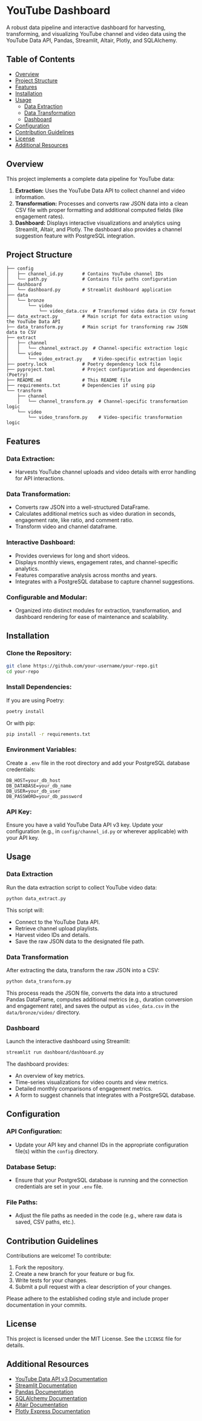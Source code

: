 # YouTube Dashboard

A robust data pipeline and interactive dashboard for harvesting, transforming, and visualizing YouTube channel and video data using the YouTube Data API, Pandas, Streamlit, Altair, Plotly, and SQLAlchemy.

## Table of Contents

- [Overview](#overview)
- [Project Structure](#project-structure)
- [Features](#features)
- [Installation](#installation)
- [Usage](#usage)
  - [Data Extraction](#data-extraction)
  - [Data Transformation](#data-transformation)
  - [Dashboard](#dashboard)
- [Configuration](#configuration)
- [Contribution Guidelines](#contribution-guidelines)
- [License](#license)
- [Additional Resources](#additional-resources)

## Overview

This project implements a complete data pipeline for YouTube data:

1. **Extraction:** Uses the YouTube Data API to collect channel and video information.
2. **Transformation:** Processes and converts raw JSON data into a clean CSV file with proper formatting and additional computed fields (like engagement rates).
3. **Dashboard:** Displays interactive visualizations and analytics using Streamlit, Altair, and Plotly. The dashboard also provides a channel suggestion feature with PostgreSQL integration.

## Project Structure

```plaintext
├── config
│   ├── channel_id.py       # Contains YouTube channel IDs
│   └── path.py             # Contains file paths configuration
├── dashboard
│   └── dashboard.py        # Streamlit dashboard application
├── data
│   └── bronze
│       └── video
│           └── video_data.csv  # Transformed video data in CSV format
├── data_extract.py         # Main script for data extraction using the YouTube Data API
├── data_transform.py       # Main script for transforming raw JSON data to CSV
├── extract
│   ├── channel
│   │   └── channel_extract.py  # Channel-specific extraction logic
│   └── video
│       └── video_extract.py    # Video-specific extraction logic
├── poetry.lock             # Poetry dependency lock file
├── pyproject.toml          # Project configuration and dependencies (Poetry)
├── README.md               # This README file
├── requirements.txt        # Dependencies if using pip
└── transform
    ├── channel
    │   └── channel_transform.py  # Channel-specific transformation logic
    └── video
        └── video_transform.py    # Video-specific transformation logic
```

## Features

### Data Extraction:
- Harvests YouTube channel uploads and video details with error handling for API interactions.

### Data Transformation:
- Converts raw JSON into a well-structured DataFrame.
- Calculates additional metrics such as video duration in seconds, engagement rate, like ratio, and comment ratio.
-  Transform video and channel dataframe.

### Interactive Dashboard:
- Provides overviews for long and short videos.
- Displays monthly views, engagement rates, and channel-specific analytics.
- Features comparative analysis across months and years.
- Integrates with a PostgreSQL database to capture channel suggestions.

### Configurable and Modular:
- Organized into distinct modules for extraction, transformation, and dashboard rendering for ease of maintenance and scalability.

## Installation

### Clone the Repository:

```bash
git clone https://github.com/your-username/your-repo.git
cd your-repo
```

### Install Dependencies:

If you are using Poetry:

```bash
poetry install
```

Or with pip:

```bash
pip install -r requirements.txt
```

### Environment Variables:

Create a `.env` file in the root directory and add your PostgreSQL database credentials:

```env
DB_HOST=your_db_host
DB_DATABASE=your_db_name
DB_USER=your_db_user
DB_PASSWORD=your_db_password
```

### API Key:

Ensure you have a valid YouTube Data API v3 key. Update your configuration (e.g., in `config/channel_id.py` or wherever applicable) with your API key.

## Usage

### Data Extraction

Run the data extraction script to collect YouTube video data:

```bash
python data_extract.py
```

This script will:
- Connect to the YouTube Data API.
- Retrieve channel upload playlists.
- Harvest video IDs and details.
- Save the raw JSON data to the designated file path.

### Data Transformation

After extracting the data, transform the raw JSON into a CSV:

```bash
python data_transform.py
```

This process reads the JSON file, converts the data into a structured Pandas DataFrame, computes additional metrics (e.g., duration conversion and engagement rate), and saves the output as `video_data.csv` in the `data/bronze/video/` directory.

### Dashboard

Launch the interactive dashboard using Streamlit:

```bash
streamlit run dashboard/dashboard.py
```

The dashboard provides:
- An overview of key metrics.
- Time-series visualizations for video counts and view metrics.
- Detailed monthly comparisons of engagement metrics.
- A form to suggest channels that integrates with a PostgreSQL database.

## Configuration

### API Configuration:
- Update your API key and channel IDs in the appropriate configuration file(s) within the `config` directory.

### Database Setup:
- Ensure that your PostgreSQL database is running and the connection credentials are set in your `.env` file.

### File Paths:
- Adjust the file paths as needed in the code (e.g., where raw data is saved, CSV paths, etc.).

## Contribution Guidelines

Contributions are welcome! To contribute:

1. Fork the repository.
2. Create a new branch for your feature or bug fix.
3. Write tests for your changes.
4. Submit a pull request with a clear description of your changes.

Please adhere to the established coding style and include proper documentation in your commits.

## License

This project is licensed under the MIT License. See the `LICENSE` file for details.

## Additional Resources

- [YouTube Data API v3 Documentation](https://developers.google.com/youtube/v3)
- [Streamlit Documentation](https://docs.streamlit.io/)
- [Pandas Documentation](https://pandas.pydata.org/docs/)
- [SQLAlchemy Documentation](https://www.sqlalchemy.org/)
- [Altair Documentation](https://altair-viz.github.io/)
- [Plotly Express Documentation](https://plotly.com/python/plotly-express/)
